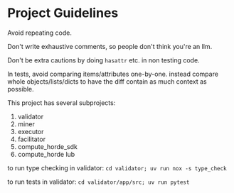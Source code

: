 # Project Guidelines

Avoid repeating code.

Don't write exhaustive comments, so people don't think you're an llm.

Don't be extra cautions by doing `hasattr` etc. in non testing code.

In tests, avoid comparing items/attributes one-by-one. instead compare whole objects/lists/dicts to have the diff
contain as much context as possible.

This project has several subprojects:

1. validator
2. miner
3. executor
4. facilitator
5. compute_horde_sdk
6. compute_horde lub

to run type checking in validator: `cd validator; uv run nox -s type_check`

to run tests in validator: `cd validator/app/src; uv run pytest`

